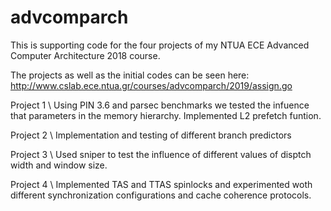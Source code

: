 # advcomparch

This is supporting code for the four projects of my NTUA ECE Advanced Computer Architecture 2018 course.

The projects as well as the initial codes can be seen here:
http://www.cslab.ece.ntua.gr/courses/advcomparch/2019/assign.go

Project 1 \\
Using PIN 3.6 and parsec benchmarks we tested the infuence that parameters in the memory hierarchy. Implemented L2 prefetch funtion.

Project 2 \\
Implementation and testing of different branch predictors

Project 3 \\
Used sniper to test the influence of different values of disptch width and window size.

Project 4 \\
Implemented TAS and TTAS spinlocks and experimented woth different synchronization configurations and cache coherence protocols.
